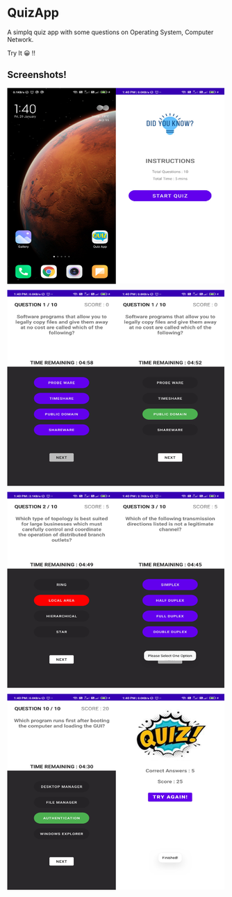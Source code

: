 QuizApp
===================================
A simplq quiz app with some questions on Operating System, Computer Network.

Try It 😀 !!

## Screenshots!
<img align ="left" src="https://github.com/tanishq1306/QuizApp/blob/main/ss/ss%20(1).jpg" width ="250px" height ="450px"><img align="center" src="https://github.com/tanishq1306/QuizApp/blob/main/ss/ss%20(2).jpg" width ="250px" height ="450px">

<img align ="left" src="https://github.com/tanishq1306/QuizApp/blob/main/ss/ss%20(3).jpg" width ="250px" height ="450px"><img align="center" src="https://github.com/tanishq1306/QuizApp/blob/main/ss/ss%20(4).jpg" width ="250px" height ="450px">

<img align ="left" src="https://github.com/tanishq1306/QuizApp/blob/main/ss/ss%20(5).jpg" width ="250px" height ="450px"><img align="center" src="https://github.com/tanishq1306/QuizApp/blob/main/ss/ss%20(6).jpg" width ="250px" height ="450px">

<img align="left" src="https://github.com/tanishq1306/QuizApp/blob/main/ss/ss%20(7).jpg" width ="250px" height ="450px"><img align="center" src="https://github.com/tanishq1306/QuizApp/blob/main/ss/ss%20(8).jpg" width ="250px" height ="450px">
